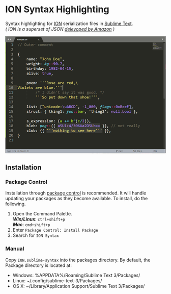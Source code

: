 # ION Syntax Highlighting
Syntax highlighting for [ION](http://en.wikipedia.org/wiki/Ion_(serialization_format)) serialization files in [Sublime Text](http://www.sublimetext.com/).\
_( ION is a superset of JSON [delevoped by Amazon](https://amzn.github.io/ion-docs/index.html) )_

![Screenshot](https://raw.githubusercontent.com/SevenO2/misc/master/ion_syntax.PNG)

## Installation

### Package Control
Installation through [package control](https://packagecontrol.io/installation) is recommended. It will handle updating your packages as they become available. To install, do the following.

1. Open the Command Palette.\
 _**Win/Linux**_: `ctrl+shift+p`\
 _**Mac**_: `cmd+shift+p`
2. Enter `Package Control: Install Package`
3. Search for `ION Syntax`

### Manual
Copy `ION.sublime-syntax` into the packages directory. By default, the Package directory is located at:

* Windows: %APPDATA%/Roaming/Sublime Text 3/Packages/
* Linux: ~/.config/sublime-text-3/Packages/
* OS X: ~/Library/Application Support/Sublime Text 3/Packages/
